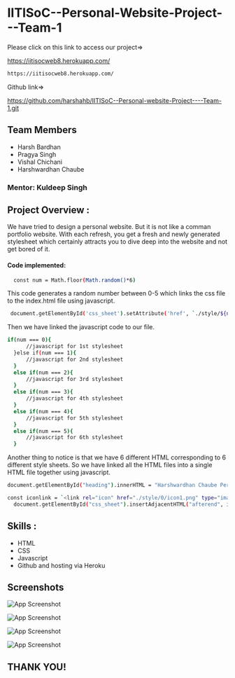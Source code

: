 
# IITISoC--Personal-Website-Project---Team-1

Please click on this link to access our project=>

https://iitisocweb8.herokuapp.com/
```bash
https://iitisocweb8.herokuapp.com/
```
Github link=>

https://github.com/harshahb/IITISoC--Personal-website-Project----Team-1.git
## Team Members

- Harsh Bardhan
- Pragya Singh
- Vishal Chichani
- Harshwardhan Chaube
### Mentor: Kuldeep Singh
## Project Overview :

We have tried to design a personal website. But it is not like a comman portfolio website.
With each refresh, you get a fresh and newly generated stylesheet which certainly attracts you to dive deep into the website and not get bored of it.
#### Code implemented:

```bash
  const num = Math.floor(Math.random()*6)
```
This code generates a random number between 0-5 which links the css file to the index.html file using javascript.
```bash 
 document.getElementById('css_sheet').setAttribute('href', `./style/${num}/${num}.css`);
```
  Then we have linked the javascript code to our file.
  ```bash 
if(num === 0){
        //javascript for 1st stylesheet
    }else if(num === 1){
        //javascript for 2nd stylesheet
    }
    else if(num === 2){
        //javascript for 3rd stylesheet
    }
    else if(num === 3){
        //javascript for 4th stylesheet
    }
    else if(num === 4){
        //javascript for 5th stylesheet
    }
    else if(num === 5){
        //javascript for 6th stylesheet
    }

  ```

  Another thing to notice is that  we have 6 different HTML corresponding to 6 different style sheets. So we have linked all the HTML files into a single HTML file together using javascript.
  ```bash 
  document.getElementById("heading").innerHTML = "Harshwardhan Chaube Personal website";

const iconlink = `<link rel="icon" href="./style/0/icon1.png" type="image/icon type">`;
    document.getElementById("css_sheet").insertAdjacentHTML("afterend", iconlink);
  ```
## Skills :
- HTML
- CSS
- Javascript
- Github and hosting via Heroku


 

  
## Screenshots

<!-- ![App Screenshot](preview/portfolio1.jpg)
![App Screenshot](preview\portfolio2.jpg)
![App Screenshot](preview\portfolio3.jpg)
![App Screenshot](preview\portfolio4.jpg) -->

![App Screenshot](https://github.com/Kuldeep-Singh-28/web8_Personal-website-with-randomly-generated-design/blob/main/preview/portfolio1.jpg)

![App Screenshot](https://github.com/Kuldeep-Singh-28/web8_Personal-website-with-randomly-generated-design/blob/main/preview/portfolio2.jpg)

![App Screenshot](https://github.com/Kuldeep-Singh-28/web8_Personal-website-with-randomly-generated-design/blob/main/preview/portfolio3.jpg)

![App Screenshot](https://github.com/Kuldeep-Singh-28/web8_Personal-website-with-randomly-generated-design/blob/main/preview/portfolio4.jpg)

  
## THANK YOU!
  